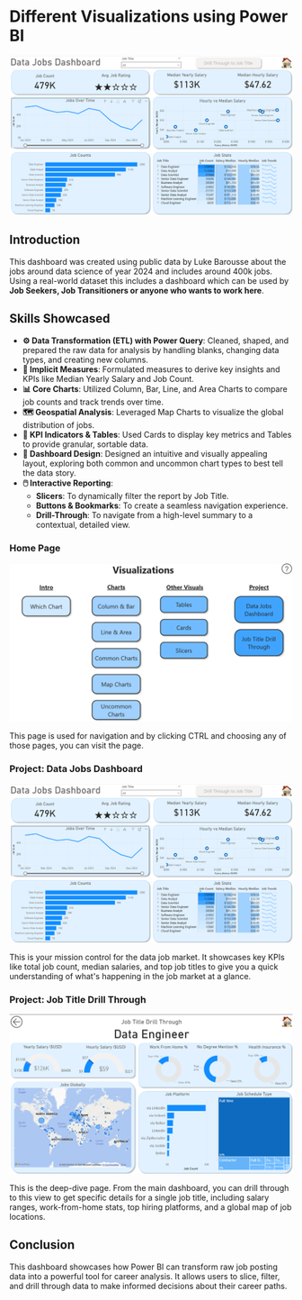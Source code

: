 # Different Visualizations using Power BI

![Dashboard Page 1](images/project1_image1.png)

## Introduction

This dashboard was created using public data by Luke Barousse about the jobs around data science of year 2024 and includes around 400k jobs. Using a real-world dataset this includes a dashboard which can be used by **Job Seekers, Job Transitioners or anyone who wants to work here**. 

## Skills Showcased

- **⚙️ Data Transformation (ETL) with Power Query**: Cleaned, shaped, and prepared the raw data for analysis by handling blanks, changing data types, and creating new columns.
- **🧮 Implicit Measures**: Formulated measures to derive key insights and KPIs like Median Yearly Salary and Job Count.
- **📊 Core Charts**: Utilized Column, Bar, Line, and Area Charts to compare job counts and track trends over time.
- **🗺️ Geospatial Analysis**: Leveraged Map Charts to visualize the global distribution of jobs.
- **🔢 KPI Indicators & Tables**: Used Cards to display key metrics and Tables to provide granular, sortable data.
- **🎨 Dashboard Design**: Designed an intuitive and visually appealing layout, exploring both common and uncommon chart types to best tell the data story.
- **🖱️ Interactive Reporting**:
    - **Slicers**: To dynamically filter the report by Job Title.
    - **Buttons & Bookmarks**: To create a seamless navigation experience.
    - **Drill-Through**: To navigate from a high-level summary to a contextual, detailed view.

### Home Page
![Home Page](images/project1_image3.png)

This page is used for navigation and by clicking CTRL and choosing any of those pages, you can visit the page.

### Project: Data Jobs Dashboard 
![Dashboard](images/project1_image1.png)

This is your mission control for the data job market. It showcases key KPIs like total job count, median salaries, and top job titles to give you a quick understanding of what's happening in the job market at a glance.

### Project: Job Title Drill Through
![Drill Through](images/project1_image2.png)

This is the deep-dive page. From the main dashboard, you can drill through to this view to get specific details for a single job title, including salary ranges, work-from-home stats, top hiring platforms, and a global map of job locations.

## Conclusion

This dashboard showcases how Power BI can transform raw job posting data into a powerful tool for career analysis. It allows users to slice, filter, and drill through data to make informed decisions about their career paths.

